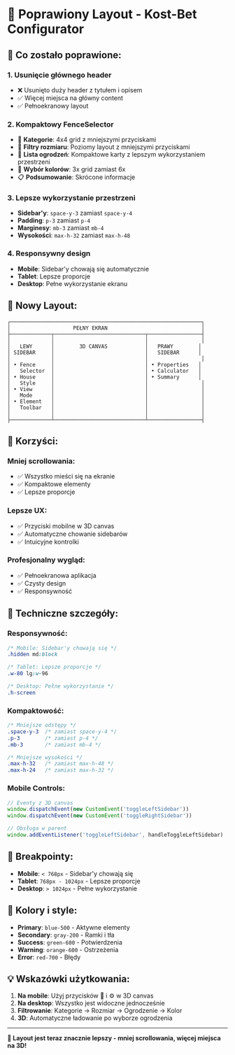 # 🎨 Poprawiony Layout - Kost-Bet Configurator

## **🚀 Co zostało poprawione:**

### **1. Usunięcie głównego header**
- ❌ Usunięto duży header z tytułem i opisem
- ✅ Więcej miejsca na główny content
- ✅ Pełnoekranowy layout

### **2. Kompaktowy FenceSelector**
- 📱 **Kategorie**: 4x4 grid z mniejszymi przyciskami
- 📏 **Filtry rozmiaru**: Poziomy layout z mniejszymi przyciskami
- 🎯 **Lista ogrodzeń**: Kompaktowe karty z lepszym wykorzystaniem przestrzeni
- 🎨 **Wybór kolorów**: 3x grid zamiast 6x
- 📋 **Podsumowanie**: Skrócone informacje

### **3. Lepsze wykorzystanie przestrzeni**
- **Sidebar'y**: `space-y-3` zamiast `space-y-4`
- **Padding**: `p-3` zamiast `p-4`
- **Marginesy**: `mb-3` zamiast `mb-4`
- **Wysokości**: `max-h-32` zamiast `max-h-48`

### **4. Responsywny design**
- **Mobile**: Sidebar'y chowają się automatycznie
- **Tablet**: Lepsze proporcje
- **Desktop**: Pełne wykorzystanie ekranu

## **📱 Nowy Layout:**

```
┌─────────────────────────────────────────────────────────────┐
│                    PEŁNY EKRAN                              │
├─────────────┬─────────────────────────────┬─────────────────┤
│             │                             │                 │
│   LEWY      │        3D CANVAS            │   PRAWY        │
│ SIDEBAR     │                             │   SIDEBAR      │
│             │                             │                 │
│ • Fence     │                             │ • Properties   │
│   Selector  │                             │ • Calculator   │
│ • House     │                             │ • Summary      │
│   Style     │                             │                 │
│ • View      │                             │                 │
│   Mode      │                             │                 │
│ • Element   │                             │                 │
│   Toolbar   │                             │                 │
│             │                             │                 │
├─────────────┴─────────────────────────────┴─────────────────┤
```

## **🎯 Korzyści:**

### **Mniej scrollowania:**
- ✅ Wszystko mieści się na ekranie
- ✅ Kompaktowe elementy
- ✅ Lepsze proporcje

### **Lepsze UX:**
- ✅ Przyciski mobilne w 3D canvas
- ✅ Automatyczne chowanie sidebarów
- ✅ Intuicyjne kontrolki

### **Profesjonalny wygląd:**
- ✅ Pełnoekranowa aplikacja
- ✅ Czysty design
- ✅ Responsywność

## **🔧 Techniczne szczegóły:**

### **Responsywność:**
```css
/* Mobile: Sidebar'y chowają się */
.hidden md:block

/* Tablet: Lepsze proporcje */
.w-80 lg:w-96

/* Desktop: Pełne wykorzystanie */
.h-screen
```

### **Kompaktowość:**
```css
/* Mniejsze odstępy */
.space-y-3  /* zamiast space-y-4 */
.p-3        /* zamiast p-4 */
.mb-3       /* zamiast mb-4 */

/* Mniejsze wysokości */
.max-h-32   /* zamiast max-h-48 */
.max-h-24   /* zamiast max-h-32 */
```

### **Mobile Controls:**
```typescript
// Eventy z 3D canvas
window.dispatchEvent(new CustomEvent('toggleLeftSidebar'))
window.dispatchEvent(new CustomEvent('toggleRightSidebar'))

// Obsługa w parent
window.addEventListener('toggleLeftSidebar', handleToggleLeftSidebar)
```

## **📱 Breakpointy:**

- **Mobile**: `< 768px` - Sidebar'y chowają się
- **Tablet**: `768px - 1024px` - Lepsze proporcje
- **Desktop**: `> 1024px` - Pełne wykorzystanie

## **🎨 Kolory i style:**

- **Primary**: `blue-500` - Aktywne elementy
- **Secondary**: `gray-200` - Ramki i tła
- **Success**: `green-600` - Potwierdzenia
- **Warning**: `orange-600` - Ostrzeżenia
- **Error**: `red-700` - Błędy

## **💡 Wskazówki użytkowania:**

1. **Na mobile**: Użyj przycisków 📱 i ⚙️ w 3D canvas
2. **Na desktop**: Wszystko jest widoczne jednocześnie
3. **Filtrowanie**: Kategorie → Rozmiar → Ogrodzenie → Kolor
4. **3D**: Automatyczne ładowanie po wyborze ogrodzenia

---

**🎉 Layout jest teraz znacznie lepszy - mniej scrollowania, więcej miejsca na 3D!**





















